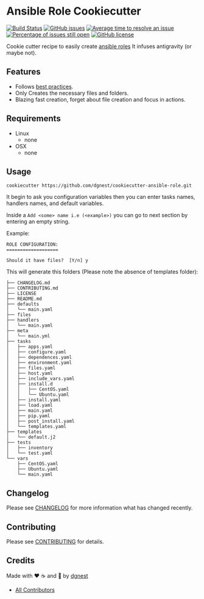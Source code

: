 # Ansible Role Cookiecutter

[![Build Status](https://travis-ci.org/dgnest/cookiecutter-ansible-role.svg)](https://travis-ci.org/dgnest/cookiecutter-ansible-role)
[![GitHub issues](https://img.shields.io/github/issues/dgnest/cookiecutter-ansible-role.svg)](https://github.com/dgnest/cookiecutter-ansible-role/issues)
[![Average time to resolve an issue](http://isitmaintained.com/badge/resolution/dgnest/cookiecutter-ansible-role.svg)](http://isitmaintained.com/project/dgnest/cookiecutter-ansible-role "Average time to resolve an issue")
[![Percentage of issues still open](http://isitmaintained.com/badge/open/dgnest/cookiecutter-ansible-role.svg)](http://isitmaintained.com/project/dgnest/cookiecutter-ansible-role "Percentage of issues still open")
[![GitHub license](https://img.shields.io/github/license/mashape/apistatus.svg?style=flat-square)](LICENSE)

Cookie cutter recipe to easily create [ansible roles][link-playbooks-roles]
It infuses antigravity (or maybe not).

## Features

  * Follows [best practices][link-best-practices].
  * Only Creates the necessary files and folders.
  * Blazing fast creation, forget about file creation and focus in actions.


## Requirements

 - Linux
   - none
 - OSX
   - none

## Usage

    cookiecutter https://github.com/dgnest/cookiecutter-ansible-role.git

It begin to ask you configuration variables then you can enter tasks names,
handlers names, and default variables.

Inside a `Add <some> name i.e (<example>)` you can go to next section by entering
an empty string.


Example:

    ROLE CONFIGURATION:
    ===================

    Should it have files?  [Y/n] y

This will generate this folders (Please note the absence of templates folder):

    ├── CHANGELOG.md
    ├── CONTRIBUTING.md
    ├── LICENSE
    ├── README.md
    ├── defaults
    │   └── main.yaml
    ├── files
    ├── handlers
    │   └── main.yaml
    ├── meta
    │   └── main.yml
    ├── tasks
    │   ├── apps.yaml
    │   ├── configure.yaml
    │   ├── dependences.yaml
    │   ├── environment.yaml
    │   ├── files.yaml
    │   ├── host.yaml
    │   ├── include_vars.yaml
    │   ├── install.d
    │   │   ├── CentOS.yaml
    │   │   └── Ubuntu.yaml
    │   ├── install.yaml
    │   ├── load.yaml
    │   ├── main.yaml
    │   ├── pip.yaml
    │   ├── post_install.yaml
    │   └── templates.yaml
    ├── templates
    │   └── default.j2
    ├── tests
    │   ├── inventory
    │   └── test.yaml
    └── vars
        ├── CentOS.yaml
        ├── Ubuntu.yaml
        └── main.yaml

## Changelog

Please see [CHANGELOG](CHANGELOG.md) for more information what has changed recently.

## Contributing

Please see [CONTRIBUTING](CONTRIBUTING.md) for details.

## Credits

Made with :heart: :coffee: and :pizza: by [dgnest][link-company]

- [All Contributors][link-contributors]

[link-cookiecutter]: https://www.cookiecutter.com
[link-luis]: https://github.com/luismayta
[link-contributors]: AUTHORS
[link-company]: https://github.com/dgnest
[link-playbooks-roles]: http://docs.ansible.com/playbooks_roles.html#roles
[link-best-practices]: http://docs.ansible.com/playbooks_best_practices.html
